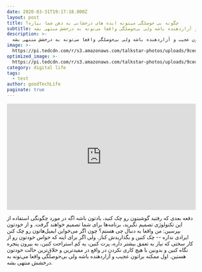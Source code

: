 ```yaml
---
date: 2020-03-31T19:17:18.000Z
layout: post
title: چگونه بی حوصلگی میتونه ایده های درخشانی به ذهن شما بیاره؟
subtitle: سخنرانی از منوش زمردی در تد.  دفعه‌ بعدی که رفتید گوشیتون رو چک کنید، یادتون باشه اگه در مورد چگونگی استفاده از این تکنولوژی تصمیم نگیرید، برنامه‌ها برای شما تصمیم خواهند گرفت. و از خودتون بپرسین: من واقعا به دنبال چی هستم؟ چون اگر می‌خواین ایمیل‌هاتون رو چک کنن ایرادی نداره -- چک کنین و بگذاریدش کنار. ولی اگر برای اینه که حواس خودتون رو از کار سختی که نیاز به تعمق بیشتر داره، پرت کنین، یه کم استراحت کنین، به بیرون پنجره نگاه کنین و بدونین با هیچ کاری نکردن در واقع در مفیدترین و خلاق‌ترین حالت خودتون هستین. اول ممکنه براتون عجیب و آزاردهنده باشه ولی بی‌حوصلگی واقعا می‌تونه به درخشش منتهی بشه. 
description: >-
  سخنرانی از منوش زمردی در تد.  دفعه‌ بعدی که رفتید گوشیتون رو چک کنید، یادتون باشه اگه در مورد چگونگی استفاده از این تکنولوژی تصمیم نگیرید، برنامه‌ها برای شما تصمیم خواهند گرفت. و از خودتون بپرسین: من واقعا به دنبال چی هستم؟ چون اگر می‌خواین ایمیل‌هاتون رو چک کنن ایرادی نداره -- چک کنین و بگذاریدش کنار. ولی اگر برای اینه که حواس خودتون رو از کار سختی که نیاز به تعمق بیشتر داره، پرت کنین، یه کم استراحت کنین، به بیرون پنجره نگاه کنین و بدونین با هیچ کاری نکردن در واقع در مفیدترین و خلاق‌ترین حالت خودتون هستین. اول ممکنه براتون عجیب و آزاردهنده باشه ولی بی‌حوصلگی واقعا می‌تونه به درخشش منتهی بشه. 
image: >-
  https://pi.tedcdn.com/r/s3.amazonaws.com/talkstar-photos/uploads/9cedb434-8aa8-4bbb-8b62-f46767b96945/ManoushZomorodi_2017-embed.jpg?op=%5E&c=1280%2C720&gravity=t&u%5Br%5D=2&u%5Bs%5D=0.5&u%5Ba%5D=0.8&u%5Bt%5D=0.03&quality=82&w=1280&h=720
optimized_image: >-
  https://pi.tedcdn.com/r/s3.amazonaws.com/talkstar-photos/uploads/9cedb434-8aa8-4bbb-8b62-f46767b96945/ManoushZomorodi_2017-embed.jpg?op=^&c=1280%2C720&gravity=t&u[r]=2&u[s]=0.5&u[a]=0.8&u[t]=0.03&quality=20&h=380
category: digital life
tags:
  - test
author: goodTechLife
paginate: true
---
```


<div style="max-width:854px"><div style="position:relative;height:0;padding-bottom:56.25%"><iframe src="https://embed.ted.com/talks/manoush_zomorodi_how_boredom_can_lead_to_your_most_brilliant_ideas" width="854" height="480" style="position:absolute;left:0;top:0;width:100%;height:100%" frameborder="0" scrolling="no" allowfullscreen></iframe></div></div>

دفعه‌ بعدی که رفتید گوشیتون رو چک کنید، یادتون باشه اگه در مورد چگونگی استفاده از این تکنولوژی تصمیم نگیرید، برنامه‌ها برای شما تصمیم خواهند گرفت. و از خودتون بپرسین: من واقعا به دنبال چی هستم؟ چون اگر می‌خواین ایمیل‌هاتون رو چک کنن ایرادی نداره -- چک کنین و بگذاریدش کنار. ولی اگر برای اینه که حواس خودتون رو از کار سختی که نیاز به تعمق بیشتر داره، پرت کنین، یه کم استراحت کنین، به بیرون پنجره نگاه کنین و بدونین با هیچ کاری نکردن در واقع در مفیدترین و خلاق‌ترین حالت خودتون هستین. اول ممکنه براتون عجیب و آزاردهنده باشه ولی بی‌حوصلگی واقعا می‌تونه به درخشش منتهی بشه. 